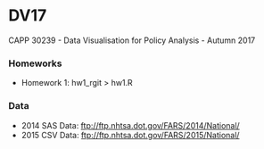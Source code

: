 # DV17
CAPP 30239 - Data Visualisation for Policy Analysis - Autumn 2017

### Homeworks
- Homework 1: hw1_rgit > hw1.R

### Data
- 2014 SAS Data: ftp://ftp.nhtsa.dot.gov/FARS/2014/National/
- 2015 CSV Data: ftp://ftp.nhtsa.dot.gov/FARS/2015/National/
